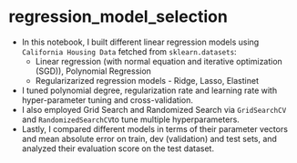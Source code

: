 # regression_model_selection

- In this notebook, I built different linear regression models using `California Housing Data` fetched from `sklearn.datasets`:
  - Linear regression (with normal equation and iterative optimization (SGD)), Polynomial Regression
  - Regularizarized regression models - Ridge, Lasso, Elastinet
- I tuned polynomial degree, regularization rate and learning rate with hyper-parameter tuning and cross-validation.
- I also employed Grid Search and Randomized Search via `GridSearchCV` and `RandomizedSearchCV`to tune multiple hyperparameters.
- Lastly, I compared different models in terms of their parameter vectors and mean absolute error on train, dev (validation) and test sets, and analyzed their evaluation score on the test dataset.
